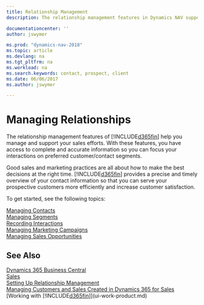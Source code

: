 ```yaml
---
title: Relationship Management
description: The relationship management features in Dynamics NAV support your sales efforts and let you access information about contacts and prospects so you can serve customers efficiently.

documentationcenter: ''
author: jswymer

ms.prod: "dynamics-nav-2018"
ms.topic: article
ms.devlang: na
ms.tgt_pltfrm: na
ms.workload: na
ms.search.keywords: contact, prospect, client
ms.date: 06/06/2017
ms.author: jswymer

---
```

# Managing Relationships
The relationship management features of [!INCLUDE[d365fin](includes/d365fin_md.md)] help you manage and support your sales efforts. With these features, you have access to complete and accurate information so you can focus your interactions on preferred customer/contact segments.

Good sales and marketing practices are all about how to make the best decisions at the right time. [!INCLUDE[d365fin](includes/d365fin_md.md)] provides a precise and timely overview of your contact information so that you can serve your prospective customers more efficiently and increase customer satisfaction.

To get started, see the following topics:

[Managing Contacts](marketing-contacts.md)  
[Managing Segments](marketing-segments.md)  
[Recording Interactions](marketing-interactions.md)  
[Managing Marketing Campaigns](marketing-campaigns.md)  
[Managing Sales Opportunities](marketing-manage-sales-opportunities.md)

## See Also
[Dynamics 365 Business Central](https://docs.microsoft.com/dynamics365/business-central/)  
[Sales](sales-manage-sales.md)  
[Setting Up Relationship Management](marketing-setup-marketing.md)  
[Managing Customers and Sales Created in Dynamics 365 for Sales](marketing-integrate-dynamicscrm.md)  
[Working with [!INCLUDE[d365fin](includes/d365fin_md.md)]](ui-work-product.md)  
